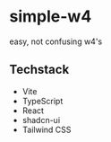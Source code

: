 # simple-w4
easy, not confusing w4's

## Techstack
- Vite
- TypeScript
- React
- shadcn-ui
- Tailwind CSS
